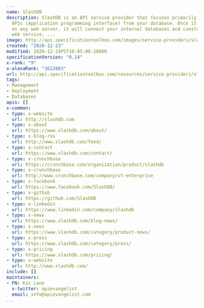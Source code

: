 ```yaml
---
name: SlashDB
description: SlashDB is an API service provider that focuses primarily on delivering
  APIs (Application programming interface) from your database. Once it is installed
  on any web server, it will connect your internal databases and construct a REST/HTTP
  web service, ...
image: http://api.specificationtoolbox.com/images/service-providers/slashdb.jpg
created: "2020-12-23"
modified: 2020-12-24PST10:05:00-28800
specificationVersion: "0.14"
x-rank: "9"
x-alexaRank: "3622003"
url: http://api.specificationtoolbox.com/resources/service-providers/slashdb/
tags:
- Management
- Deployment
- Databases
apis: []
x-common:
- type: x-website
  url: http://slashdb.com
- type: x-about
  url: https://www.slashdb.com/about/
- type: x-blog-rss
  url: http://www.slashdb.com/feed/
- type: x-contact
  url: https://www.slashdb.com/contact/
- type: x-crunchbase
  url: https://crunchbase.com/organization/product/slashdb
- type: x-crunchbase
  url: http://www.crunchbase.com/company/vt-enterprise
- type: x-facebook
  url: https://www.facebook.com/SlashDB/
- type: x-github
  url: https://github.com/SlashDB
- type: x-linkedin
  url: https://www.linkedin.com/company/slashdb
- type: x-news
  url: https://www.slashdb.com/blog-news/
- type: x-news
  url: https://www.slashdb.com/category/product-news/
- type: x-press
  url: https://www.slashdb.com/category/press/
- type: x-pricing
  url: https://www.slashdb.com/pricing/
- type: x-website
  url: http://www.slashdb.com/
include: []
maintainers:
- FN: Kin Lane
  x-twitter: apievangelist
  email: info@apievangelist.com
...
```


